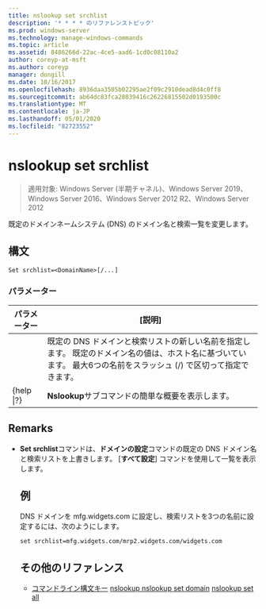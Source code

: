 ```yaml
---
title: nslookup set srchlist
description: '* * * * のリファレンストピック'
ms.prod: windows-server
ms.technology: manage-windows-commands
ms.topic: article
ms.assetid: 8486266d-22ac-4ce5-aad6-1cd0c08110a2
author: coreyp-at-msft
ms.author: coreyp
manager: dongill
ms.date: 10/16/2017
ms.openlocfilehash: 8936daa3505b02295ae2f09c2910dead8d4c0ff8
ms.sourcegitcommit: ab64dc83fca28039416c26226815502d0193500c
ms.translationtype: MT
ms.contentlocale: ja-JP
ms.lasthandoff: 05/01/2020
ms.locfileid: "82723552"
---
```

# <a name="nslookup-set-srchlist"></a>nslookup set srchlist

> 適用対象: Windows Server (半期チャネル)、Windows Server 2019、Windows Server 2016、Windows Server 2012 R2、Windows Server 2012

既定のドメインネームシステム (DNS) のドメイン名と検索一覧を変更します。

## <a name="syntax"></a>構文
```
Set srchlist=<DomainName>[/...]
```
### <a name="parameters"></a>パラメーター

|    パラメーター    |                                                                                        [説明]                                                                                        |
|-----------------|-------------------------------------------------------------------------------------------------------------------------------------------------------------------------------------------|
|  <DomainName>   | 既定の DNS ドメインと検索リストの新しい名前を指定します。 既定のドメイン名の値は、ホスト名に基づいています。 最大6つの名前をスラッシュ (/) で区切って指定できます。 |
| {help &#124;?} |                                                                   **Nslookup**サブコマンドの簡単な概要を表示します。                                                                   |

## <a name="remarks"></a>Remarks
- **Set srchlist**コマンドは、**ドメインの設定**コマンドの既定の DNS ドメイン名と検索リストを上書きします。 [**すべて設定**] コマンドを使用して一覧を表示します。
  ## <a name="examples"></a>例
  DNS ドメインを mfg.widgets.com に設定し、検索リストを3つの名前に設定するには、次のようにします。
  ```
  set srchlist=mfg.widgets.com/mrp2.widgets.com/widgets.com
  ```
  ## <a name="additional-references"></a>その他のリファレンス
  - [コマンドライン構文キー](command-line-syntax-key.md)
  [nslookup nslookup set domain](nslookup-set-domain.md)
  [nslookup set all](nslookup-set-all.md)
